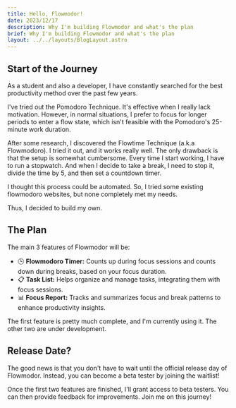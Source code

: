 ```yaml
---
title: Hello, Flowmodor!
date: 2023/12/17
description: Why I'm building Flowmodor and what's the plan
brief: Why I'm building Flowmodor and what's the plan
layout: ../../layouts/BlogLayout.astro
---
```


## Start of the Journey

As a student and also a developer, I have constantly searched for the best productivity method over the past few years.

I've tried out the Pomodoro Technique. It's effective when I really lack motivation. However, in normal situations, I prefer to focus for longer periods to enter a flow state, which isn't feasible with the Pomodoro's 25-minute work duration.

After some research, I discovered the Flowtime Technique (a.k.a Flowmodoro). I tried it out, and it works really well. The only drawback is that the setup is somewhat cumbersome. Every time I start working, I have to run a stopwatch. And when I decide to take a break, I need to stop it, divide the time by 5, and then set a countdown timer.

I thought this process could be automated. So, I tried some existing flowmodoro websites, but none completely met my needs.

Thus, I decided to build my own.

## The Plan

The main 3 features of Flowmodor will be:
- 🕒 **Flowmodoro Timer:** Counts up during focus sessions and counts down during breaks, based on your focus duration.
- 📋 **Task List:** Helps organize and manage tasks, integrating them with focus sessions.
- 📊 **Focus Report:** Tracks and summarizes focus and break patterns to enhance productivity insights.

The first feature is pretty much complete, and I'm currently using it. The other two are under development.

## Release Date?

The good news is that you don't have to wait until the official release day of Flowmodor. Instead, you can become a beta tester by joining the waitlist!

Once the first two features are finished, I'll grant access to beta testers. You can then provide feedback for improvements. Join me on this journey!
